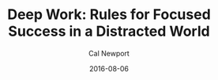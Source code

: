 ---
layout: post
title: "Deep Work: Rules for Focused Success in a Distracted World"
source: deep-work
author: Cal Newport
edition: Kindle
date: 2016-08-06
tags:
  - productivity
---